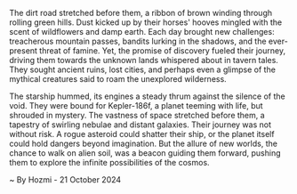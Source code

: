 
The dirt road stretched before them, a ribbon of brown winding through rolling green hills. Dust kicked up by their horses' hooves mingled with the scent of wildflowers and damp earth. Each day brought new challenges: treacherous mountain passes, bandits lurking in the shadows, and the ever-present threat of famine. Yet, the promise of discovery fueled their journey, driving them towards the unknown lands whispered about in tavern tales. They sought ancient ruins, lost cities, and perhaps even a glimpse of the mythical creatures said to roam the unexplored wilderness. 

The starship hummed, its engines a steady thrum against the silence of the void. They were bound for Kepler-186f, a planet teeming with life, but shrouded in mystery. The vastness of space stretched before them, a tapestry of swirling nebulae and distant galaxies. Their journey was not without risk.  A rogue asteroid could shatter their ship, or the planet itself could hold dangers beyond imagination. But the allure of new worlds, the chance to walk on alien soil, was a beacon guiding them forward, pushing them to explore the infinite possibilities of the cosmos. 

~ By Hozmi - 21 October 2024
